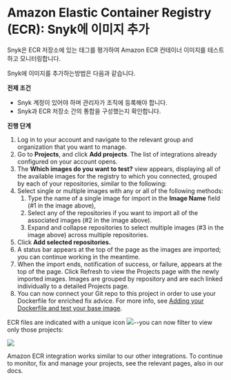 # Amazon Elastic Container Registry (ECR): Snyk에 이미지 추가

Snyk은 ECR 저장소에 있는 태그를 평가하여 Amazon ECR 컨테이너 이미지를 테스트하고 모니터링합니다.

Snyk에 이미지를 추가하는방법은 다음과 같습니다.

**전제 조건**

* Snyk 계정이 있어야 하며 관리자가 조직에 등록해야 합니다.
* Snyk과 ECR 저장소 간의 통합을 구성했는지 확인합니다.

**진행 단계**

1. Log in to your account and navigate to the relevant group and organization that you want to manage.
2. Go to **Projects**, and click **Add projects**. The list of integrations already configured on your account opens.
3. The **Which images do you want to test?** view appears, displaying all of the available images for the registry to which you connected, grouped by each of your repositories, similar to the following:
4. Select single or multiple images with any or all of the following methods:
   1. Type the name of a single image for import in the **Image Name** field (#1 in the image above),
   2. Select any of the repositories if you want to import all of the associated images (#2 in the image above).
   3. Expand and collapse repositories to select multiple images (#3 in the image above) across multiple repositories.
5. Click **Add selected repositories.**
6. A status bar appears at the top of the page as the images are imported; you can continue working in the meantime.
7. When the import ends, notification of success, or failure, appears at the top of the page. Click Refresh to view the Projects page with the newly imported images. Images are grouped by repository and are each linked individually to a detailed Projects page.
8. You can now connect your Git repo to this project in order to use your Dockerfile for enriched fix advice. For more info, see [Adding your Dockerfile and test your base image](../../scan-your-dockerfile/adding-your-dockerfile-and-test-your-base-image.md).

ECR files are indicated with a unique icon ![](../../../../.gitbook/assets/uuid-31aa2b29-8686-5389-b5fc-1d3bd1176f9c-en.png)--you can now filter to view only those projects:

![](../../../../.gitbook/assets/uuid-439e3f37-6e4f-0ffa-0c3c-63c56b45ba5a-en.png)

Amazon ECR integration works similar to our other integrations. To continue to monitor, fix and manage your projects, see the relevant pages, also in our docs.
